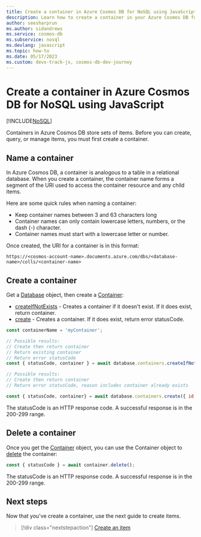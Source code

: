 ```yaml
---
title: Create a container in Azure Cosmos DB for NoSQL using JavaScript
description: Learn how to create a container in your Azure Cosmos DB for NoSQL account using the JavaScript SDK.
author: seesharprun
ms.author: sidandrews
ms.service: cosmos-db
ms.subservice: nosql
ms.devlang: javascript
ms.topic: how-to
ms.date: 05/17/2023
ms.custom: devx-track-js, cosmos-db-dev-journey
---
```


# Create a container in Azure Cosmos DB for NoSQL using JavaScript

[!INCLUDE[NoSQL](../includes/appliesto-nosql.md)]

Containers in Azure Cosmos DB store sets of items. Before you can create, query, or manage items, you must first create a container.

## Name a container

In Azure Cosmos DB, a container is analogous to a table in a relational database. When you create a container, the container name forms a segment of the URI used to access the container resource and any child items.

Here are some quick rules when naming a container:

- Keep container names between 3 and 63 characters long
- Container names can only contain lowercase letters, numbers, or the dash (-) character.
- Container names must start with a lowercase letter or number.

Once created, the URI for a container is in this format:

``https://<cosmos-account-name>.documents.azure.com/dbs/<database-name>/colls/<container-name>``

## Create a container

Get a [Database](how-to-javascript-create-database.md) object, then create a [Container](/javascript/api/@azure/cosmos/container):

* [createIfNotExists](/javascript/api/@azure/cosmos/containers#@azure-cosmos-containers-createifnotexists) - Creates a container if it doesn't exist. If it does exist, return container.
* [create](/javascript/api/@azure/cosmos/containers#@azure-cosmos-containers-create) - Creates a container. If it does exist, return error statusCode.

```javascript
const containerName = 'myContainer';

// Possible results:
// Create then return container
// Return existing container
// Return error statusCode
const { statusCode, container } = await database.containers.createIfNotExists({ id: containerName });

// Possible results: 
// Create then return container
// Return error statusCode, reason includes container already exists

const { statusCode, container} = await database.containers.create({ id: containerName });
```

The statusCode is an HTTP response code. A successful response is in the 200-299 range.

## Delete a container

Once you get the [Container](/javascript/api/@azure/cosmos/container) object, you can use the Container object to [delete](/javascript/api/@azure/cosmos/container#@azure-cosmos-container-delete) the container:

```javascript
const { statusCode } = await container.delete();
```

The statusCode is an HTTP response code. A successful response is in the 200-299 range.

## Next steps

Now that you've create a container, use the next guide to create items.

> [!div class="nextstepaction"]
> [Create an item](how-to-javascript-create-item.md)